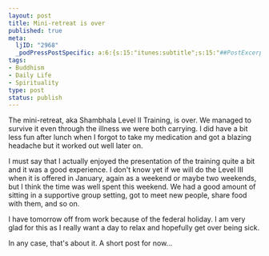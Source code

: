 ```yaml
--- 
layout: post
title: Mini-retreat is over
published: true
meta: 
  ljID: "2968"
  _podPressPostSpecific: a:6:{s:15:"itunes:subtitle";s:15:"##PostExcerpt##";s:14:"itunes:summary";s:15:"##PostExcerpt##";s:15:"itunes:keywords";s:17:"##WordPressCats##";s:13:"itunes:author";s:10:"##Global##";s:15:"itunes:explicit";s:7:"Default";s:12:"itunes:block";s:7:"Default";}
tags: 
- Buddhism
- Daily Life
- Spirituality
type: post
status: publish
---
```

The mini-retreat, aka Shambhala Level II Training, is over. We managed to survive it even through the illness we were both carrying. I did have a bit less fun after lunch when I forgot to take my medication and got a blazing headache but it worked out well later on.

I must say that I actually enjoyed the presentation of the training quite a bit and it was a good experience. I don't know yet if we will do the Level III when it is offered in January, again as a weekend or maybe two weekends, but I think the time was well spent this weekend. We had a good amount of sitting in a supportive group setting, got to meet new people, share food with them, and so on.

I have tomorrow off from work because of the federal holiday. I am very glad for this as I really want a day to relax and hopefully get over being sick.

In any case, that's about it. A short post for now...
